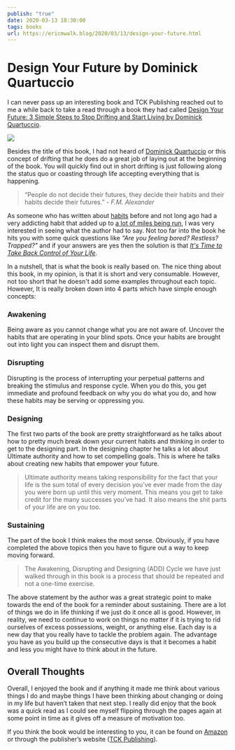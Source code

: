 ```yaml
---
publish: "true"
date: 2020-03-13 18:30:00
tags: books
url: https://ericmwalk.blog/2020/03/13/design-your-future.html
---
```


# Design Your Future by Dominick Quartuccio

I can never pass up an interesting book and TCK Publishing reached out to me a while back to take a read through a book they had called <a href="https://www.amazon.com/dp/B077K9J6PT">Design Your Future: 3 Simple Steps to Stop Drifting and Start Living by Dominick Quartuccio</a>.

![](https://ericmwalk.blog/uploads/2021/c9f6d4f064.jpg)

Besides the title of this book, I had not heard of <a href="https://www.dominickq.com/">Dominick Quartuccio</a> or this concept of drifting that he does do a great job of laying out at the beginning of the book. You will quickly find out in short drifting is just following along the status quo or coasting through life accepting everything that is happening.


> “People do not decide their futures, they decide their habits and their habits decide their futures.” - *F.M. Alexander*

As someone who has written about <a href="https://ericmwalk.blog/2016/02/19/power-of-the.html">habits</a> before and not long ago had a very addicting habit that added up to <a href="https://ericmwalk.blog/2019/09/30/k-a-day.html">a lot of miles being run</a>, I was very interested in seeing what the author had to say. Not too far into the book he hits you with some quick questions like <em>"Are you feeling bored? Restless? Trapped?"</em> and if your answers are yes then the solution is that <i><span style="text-decoration: underline;">It's Time to Take Back Control of Your Life</span></i>.

In a nutshell, that is what the book is really based on. The nice thing about this book, in my opinion, is that it is short and very consumable. However, not too short that he doesn't add some examples throughout each topic. However, It is really broken down into 4 parts which have simple enough concepts:

### Awakening
Being aware as you cannot change what you are not aware of. Uncover the habits that are operating in your blind spots. Once your habits are brought out into light you can inspect them and disrupt them.

### Disrupting
Disrupting is the process of interrupting your perpetual patterns and breaking the stimulus and response cycle. When you do this, you get immediate and profound feedback on why you do what you do, and how these habits may be serving or oppressing you.

### Designing
The first two parts of the book are pretty straightforward as he talks about how to pretty much break down your current habits and thinking in order to get to the designing part. In the designing chapter he talks a lot about Ultimate authority and how to set compelling goals. This is where he talks about creating new habits that empower your future.

>Ultimate authority means taking responsibility for the fact that your life is the sum total of every decision you’ve ever made from the day you were born up until this very moment. This means you get to take credit for the many successes you’ve had. It also means the shit parts of your life are on you too.

### Sustaining
The part of the book I think makes the most sense. Obviously, if you have completed the above topics then you have to figure out a way to keep moving forward.

> The Awakening, Disrupting and Designing (ADD) Cycle we have just walked through in this book is a process that should be repeated and not a one-time exercise.

The above statement by the author was a great strategic point to make towards the end of the book for a reminder about sustaining. There are a lot of things we do in life thinking if we just do it once all is good. However, in reality, we need to continue to work on things no matter if it is trying to rid ourselves of excess possessions, weight, or anything else. Each day is a new day that you really have to tackle the problem again. The advantage you have as you build up the consecutive days is that it becomes a habit and less you might have to think about in the future.

## Overall Thoughts
Overall, I enjoyed the book and if anything it made me think about various things I do and maybe things I have been thinking about changing or doing in my life but haven’t taken that next step. I really did enjoy that the book was a quick read as I could see myself flipping through the pages again at some point in time as it gives off a measure of motivation too.

If you think the book would be interesting to you, it can be found on <a href="https://www.amazon.com/dp/B077K9J6PT">Amazon</a> or through the publisher’s website (<a href="https://www.tckpublishing.com/">TCK Publishing</a>).
